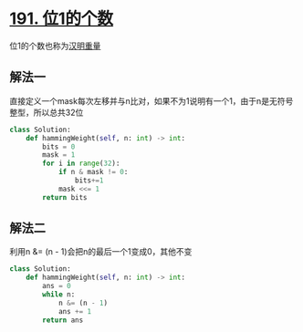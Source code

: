 # [191. 位1的个数](https://leetcode-cn.com/problems/number-of-1-bits/)

位1的个数也称为[汉明重量](https://baike.baidu.com/item/汉明重量)

## 解法一

直接定义一个mask每次左移并与n比对，如果不为1说明有一个1，由于n是无符号整型，所以总共32位

```python
class Solution:
    def hammingWeight(self, n: int) -> int:
        bits = 0
        mask = 1
        for i in range(32):
            if n & mask != 0:
                bits+=1
            mask <<= 1
        return bits
```

## 解法二

利用n &= (n - 1)会把n的最后一个1变成0，其他不变

```python
class Solution:
    def hammingWeight(self, n: int) -> int:
        ans = 0
        while n:
            n &= (n - 1)
            ans += 1
        return ans
```

